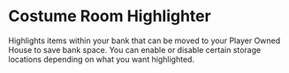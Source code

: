 # Costume Room Highlighter
Highlights items within your bank that can be moved to your Player Owned House to save bank space. You can enable or disable certain storage locations depending on what you want highlighted.